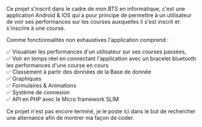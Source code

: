Ce projet s'inscrit dans le cadre de mon BTS en informatique, c'est une application Android & IOS qui a pour principe de permettre à un utilisateur de voir ses performances sur les courses auxquelles il s'est inscrit et s'inscrire à une course. 

Comme fonctionnalités non exhaustives l'application comprend :

✅ Visualiser les performances d'un utilisateur sur ses courses passées, <br/>
✅ Voir en temps réel en connectant l'application avec un bracelet bluetooth les performances d'une course en cours<br/>
✅ Classement à partir des données de la Base de donnée<br/>
✅ Graphiques<br/>
✅ Formulaires & Animations<br/>
✅ Système de connexion<br/>
✅ API en PHP avec le Micro framework SLIM<br/>

Ce projet n'est pas encore terminé, je le poste ici dans le but de rechercher une alternance afin de montrer ma façon de coder.
